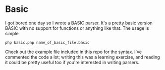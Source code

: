 Basic
=====

I got bored one day so I wrote a BASIC parser. It's a pretty basic version BASIC with no support for functions or anything like that. The usage is simple

	php basic.php name_of_basic_file.basic
	
Check out the example file included in this repo for the syntax. I've commented the code a lot; writing this was a learning exercise, and reading it could be pretty useful too if you're interested in writing parsers.